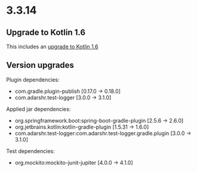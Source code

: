 # 3.3.14

## Upgrade to Kotlin 1.6

This includes an [upgrade to Kotlin 1.6](https://blog.jetbrains.com/kotlin/2021/11/kotlin-1-6-0-is-released/)

## Version upgrades

Plugin dependencies:
- com.gradle.plugin-publish [0.17.0 -> 0.18.0]
- com.adarshr.test-logger [3.0.0 -> 3.1.0]
 
Applied jar dependencies:
- org.springframework.boot:spring-boot-gradle-plugin [2.5.6 -> 2.6.0]
- org.jetbrains.kotlin:kotlin-gradle-plugin [1.5.31 -> 1.6.0]
- com.adarshr.test-logger:com.adarshr.test-logger.gradle.plugin [3.0.0 -> 3.1.0]
 
Test dependencies:
- org.mockito:mockito-junit-jupiter [4.0.0 -> 4.1.0]
